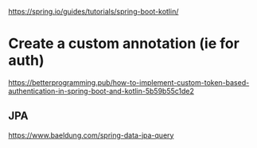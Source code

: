 https://spring.io/guides/tutorials/spring-boot-kotlin/


# Create a custom annotation (ie for auth)
https://betterprogramming.pub/how-to-implement-custom-token-based-authentication-in-spring-boot-and-kotlin-5b59b55c1de2

## JPA

https://www.baeldung.com/spring-data-jpa-query